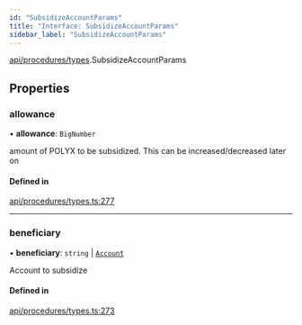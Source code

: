 ```yaml
---
id: "SubsidizeAccountParams"
title: "Interface: SubsidizeAccountParams"
sidebar_label: "SubsidizeAccountParams"
---
```


[api/procedures/types](../../../../../modules/API/Procedures/Types/Types.md).SubsidizeAccountParams

## Properties

### allowance

• **allowance**: `BigNumber`

amount of POLYX to be subsidized. This can be increased/decreased later on

#### Defined in

[api/procedures/types.ts:277](https://github.com/PolymeshAssociation/polymesh-sdk/blob/de58d40fd/src/api/procedures/types.ts#L277)

___

### beneficiary

• **beneficiary**: `string` \| [`Account`](../../../../../classes/API/Entities/Account/Account.md)

Account to subsidize

#### Defined in

[api/procedures/types.ts:273](https://github.com/PolymeshAssociation/polymesh-sdk/blob/de58d40fd/src/api/procedures/types.ts#L273)
